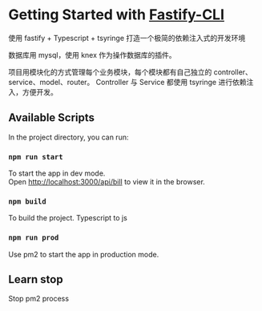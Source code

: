 # Getting Started with [Fastify-CLI](https://www.npmjs.com/package/fastify-cli)

使用 fastify + Typescript + tsyringe 打造一个极简的依赖注入式的开发环境

数据库用 mysql，使用 knex 作为操作数据库的插件。

项目用模块化的方式管理每个业务模块，每个模块都有自己独立的 controller、service、model、router。
Controller 与 Service 都使用 tsyringe 进行依赖注入，方便开发。

## Available Scripts

In the project directory, you can run:

### `npm run start`

To start the app in dev mode.\
Open [http://localhost:3000/api/bill](http://localhost:3000/api/bill) to view it in the browser.

### `npm build`

To build the project. Typescript to js

### `npm run prod`

Use pm2 to start the app in production mode.

## Learn stop

Stop pm2 process
